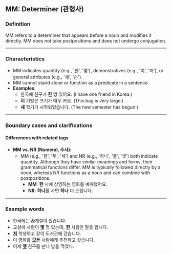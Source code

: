 ## MM: Determiner (관형사)

### Definition
MM refers to a determiner that appears before a noun and modifies it directly. MM does not take postpositions and does not undergo conjugation.

---

### Characteristics
- MM indicates quantity (e.g., '한', '몇'), demonstratives (e.g., '이', '저'), or general attributes (e.g., '새', '순').
- MM cannot stand alone or function as a predicate in a sentence.
- **Examples**: 
    - 한국에 친구가 **한** 명 있어요. (I have one friend in Korea.)
    - **이** 가방은 크기가 매우 커요. (This bag is very large.)
    - **새** 학기가 시작되었습니다. (The new semester has begun.)

---

### Boundary cases and clarifications

#### Differences with related tags
- **MM vs. NR (Numeral, 수사):**
    - MM (e.g., '한', '두', '세') and NR (e.g., '하나', '둘', '셋') both indicate quantity. Although they have similar meanings and forms, their grammatical functions differ. MM is typically followed directly by a noun, whereas NR functions as a noun and can combine with postpositions.
        - **MM**: **한** 시에 상영하는 영화를 예매했어요. 
        - **NR**:  **하나**를 사면 **하나** 더 드립니다.

---

### Example words
- 한국에는 <ins>**사**</ins>계절이 있습니다.
- 교실에 사람이 <ins>**몇**</ins> 명 있는데, <ins>**한**</ins> 사람만 말을 합니다.
- <ins>**저**</ins> 학생하고 같이 도서관에 갔습니다.
- 이 영화를 <ins>**모든**</ins> 사람에게 추천하고 싶습니다.
- 어제 <ins>**옛**</ins> 친구를 만나 밥을 먹었다.
